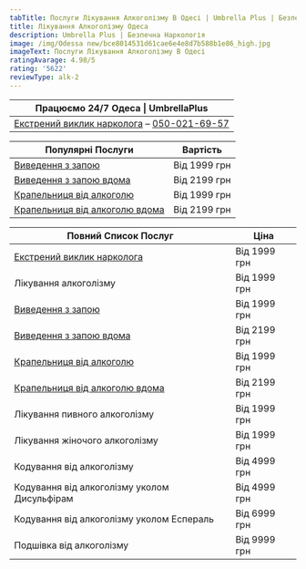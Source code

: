 ```yaml
---
tabTitle: Послуги Лікування Алкоголізму В Одесі | Umbrella Plus | Безпечна Наркологія
title: Лікування Алкоголізму Одеса
description: Umbrella Plus | Безпечна Наркологія
image: /img/Odessa new/bce8014531d61cae6e4e8d7b588b1e86_high.jpg
imageText: Послуги Лікування Алкоголізму В Одесі
ratingAvarage: 4.98/5
rating: '5622'
reviewType: alk-2
---
```


| Працюємо 24/7 Одеса \| UmbrellaPlus                                                   |
| ------------------------------------------------------------------------------------- |
| [Екстрений виклик нарколога](vizov-narkologa-od-ua) – [050-021-69-57](tel:0500216957) |

| Популярні Послуги                                                      | Вартість     |
| ---------------------------------------------------------------------- | ------------ |
| [Виведення з запою](vivod-iz-zapoia-od-ua)                             | Від 1999 грн |
| [Виведення з запою вдома](vivod-iz-zapoia-na-domy-od-ua)               | Від 2199 грн |
| [Крапельниця від алкоголю](kapelnica-ot-alkogolia-od-ua)               | Від 1999 грн |
| [Крапельниця від алкоголю вдома](kapelnica-ot-alkogolia-na-domu-od-ua) | Від 2199 грн |

| Повний Список Послуг                                                   | Ціна         |
| ---------------------------------------------------------------------- | ------------ |
| [Екстрений виклик нарколога](vizov-narkologa-od-ua)                    | Від 1999 грн |
| Лікування алкоголізму                                                  | Від 1999 грн |
| [Виведення з запою](vivod-iz-zapoia-od-ua)                             | Від 1999 грн |
| [Виведення з запою вдома](vivod-iz-zapoia-na-domy-od-ua)               | Від 2199 грн |
| [Крапельниця від алкоголю](kapelnica-ot-alkogolia-od-ua)               | Від 1999 грн |
| [Крапельниця від алкоголю вдома](kapelnica-ot-alkogolia-na-domu-od-ua) | Від 2199 грн |
| Лікування пивного алкоголізму                                          | Від 1999 грн |
| Лікування жіночого алкоголізму                                         | Від 1999 грн |
| Кодування від алкоголізму                                              | Від 4999 грн |
| Кодування від алкоголізму уколом Дисульфірам                           | Від 4999 грн |
| Кодування від алкоголізму уколом Еспераль                              | Від 6999 грн |
| Подшівка від алкоголізму                                               | Від 9999 грн |
